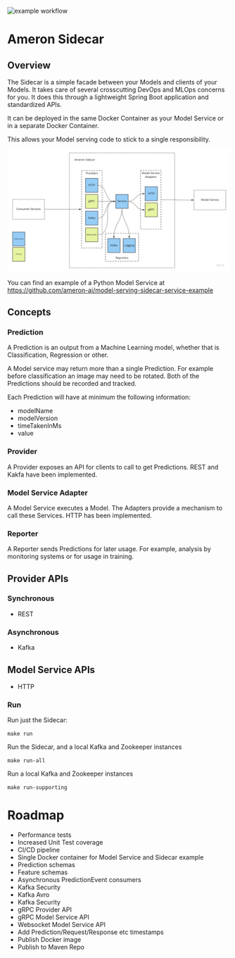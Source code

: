 ![example workflow](https://github.com/ameron-ai/model-serving-sidecar/actions/workflows/maven.yml/badge.svg)

# Ameron Sidecar
## Overview
The Sidecar is a simple facade between your Models and clients of your Models. It takes care of several crosscutting DevOps and MLOps concerns for you. It does this through a lightweight Spring Boot application and standardized APIs.

It can be deployed in the same Docker Container as your Model Service or in a separate Docker Container.

This allows your Model serving code to stick to a single responsibility.

![High Level Design](overview.jpg)

You can find an example of a Python Model Service at https://github.com/ameron-ai/model-serving-sidecar-service-example 

## Concepts
### Prediction
A Prediction is an output from a Machine Learning model, whether that is Classification, Regression or other.

A Model service may return more than a single Prediction. For example before classification an image may need to be rotated. Both of the Predictions should be recorded and tracked.

Each Prediction will have at minimum the following information:
- modelName
- modelVersion
- timeTakenInMs
- value

### Provider
A Provider exposes an API for clients to call to get Predictions. REST and Kakfa have been implemented.

### Model Service Adapter
A Model Service executes a Model. The Adapters provide a mechanism to call these Services. HTTP has been implemented.

### Reporter 
A Reporter sends Predictions for later usage. For example, analysis by monitoring systems or for usage in training.

## Provider APIs
### Synchronous
- REST
### Asynchronous
- Kafka

## Model Service APIs
- HTTP

### Run
Run just the Sidecar:

    make run

Run the Sidecar, and a local Kafka and Zookeeper instances

    make run-all

Run a local Kafka and Zookeeper instances

    make run-supporting

# Roadmap
- Performance tests
- Increased Unit Test coverage
- CI/CD pipeline
- Single Docker container for Model Service and Sidecar example
- Prediction schemas
- Feature schemas
- Asynchronous PredictionEvent consumers
- Kafka Security
- Kafka Avro
- Kafka Security
- gRPC Provider API
- gRPC Model Service API
- Websocket Model Service API
- Add Prediction/Request/Response etc timestamps
- Publish Docker image
- Publish to Maven Repo